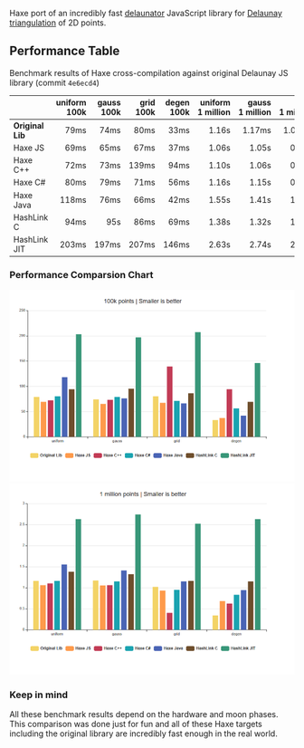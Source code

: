 Haxe port of an incredibly fast [delaunator](https://github.com/mapbox/delaunator) JavaScript library for
[Delaunay triangulation](https://en.wikipedia.org/wiki/Delaunay_triangulation) of 2D points.

## Performance Table
Benchmark results of Haxe cross-compilation against original Delaunay JS library (commit `4e6ecd4`)

| &nbsp;           | uniform 100k | gauss 100k | grid 100k | degen 100k | uniform 1&nbsp;million | gauss 1&nbsp;million | grid 1&nbsp;million | degen 1&nbsp;million |
| :--------------- | -----------: | ---------: | --------: | ---------: | ---------------------: | -------------------: | ------------------: | -------------------: |
| **Original Lib** |         79ms |       74ms |      80ms |       33ms |                  1.16s |               1.17ms |              1.02ms |                0.34s |
| Haxe JS          |         69ms |       65ms |      67ms |       37ms |                  1.06s |                1.05s |               0.93s |                0.68s |
| Haxe C++         |         72ms |       73ms |     139ms |       94ms |                  1.10s |                1.06s |               0.40s |                0.62s |
| Haxe C#          |         80ms |       79ms |      71ms |       56ms |                  1.16s |                1.15s |               0.95s |                0.83s |
| Haxe Java        |        118ms |       76ms |      66ms |       42ms |                  1.55s |                1.41s |               1.15s |                0.94s |
| HashLink C       |         94ms |        95s |      86ms |       69ms |                  1.38s |                1.32s |               1.16s |                1.15s |
| HashLink JIT     |        203ms |      197ms |     207ms |      146ms |                  2.63s |                2.74s |               2.52s |                2.63s |

### Performance Comparsion Chart
![100k](https://github.com/dmitryhryppa/hx-delaunator/blob/master/compare_100k.png)
![1m](https://github.com/dmitryhryppa/hx-delaunator/blob/master/compare_1m.png)

### Keep in mind
All these benchmark results depend on the hardware and moon phases.
This comparison was done just for fun and all of these Haxe targets including the original library are incredibly fast enough in the real world.

